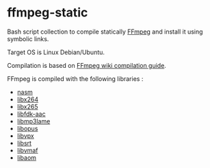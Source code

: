 # ffmpeg-static

Bash script collection to compile statically [FFmpeg](https://ffmpeg.org/) and install it using symbolic links.

Target OS is Linux Debian/Ubuntu.

Compilation is based on [FFmpeg wiki compilation guide](https://trac.ffmpeg.org/wiki/CompilationGuide/Ubuntu).

FFmpeg is compiled with the following libraries :

* [nasm](https://www.nasm.us/)
* [libx264](https://code.videolan.org/videolan/x264)
* [libx265](https://bitbucket.org/multicoreware/x265/wiki/Home)
* [libfdk-aac](https://github.com/mstorsjo/fdk-aac)
* [libmp3lame](http://lame.sourceforge.net)
* [libopus](http://www.opus-codec.org/downloads/)
* [libvpx](https://github.com/webmproject/libvpx/)
* [libsrt](https://github.com/Haivision/srt)
* [libvmaf](https://github.com/Netflix/vmaf)
* [libaom](https://aomedia.googlesource.com/aom/)
